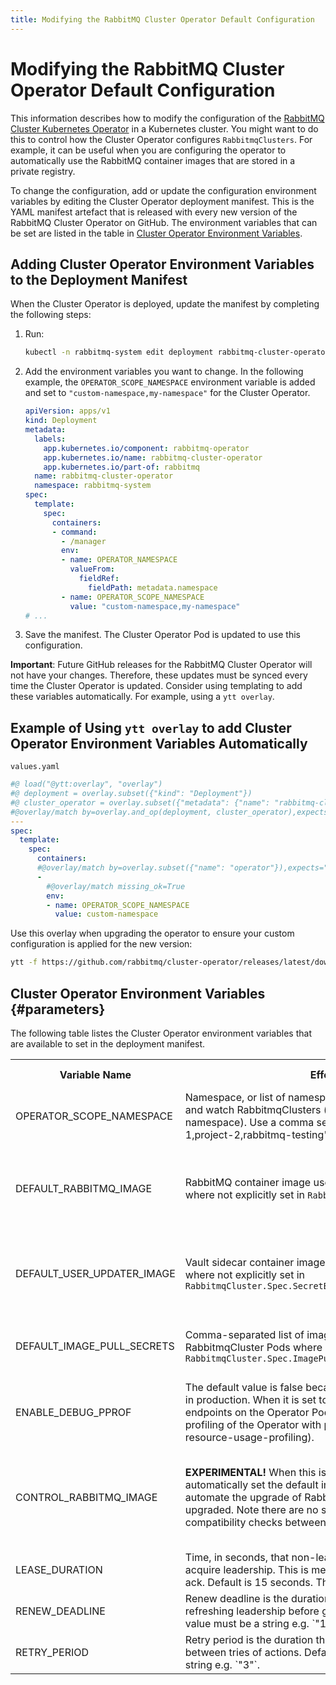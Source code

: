 ```yaml
---
title: Modifying the RabbitMQ Cluster Operator Default Configuration
---
```

<!--
Copyright (c) 2005-2024 Broadcom. All Rights Reserved. The term "Broadcom" refers to Broadcom Inc. and/or its subsidiaries.

All rights reserved. This program and the accompanying materials
are made available under the terms of the under the Apache License,
Version 2.0 (the "License”); you may not use this file except in compliance
with the License. You may obtain a copy of the License at

https://www.apache.org/licenses/LICENSE-2.0

Unless required by applicable law or agreed to in writing, software
distributed under the License is distributed on an "AS IS" BASIS,
WITHOUT WARRANTIES OR CONDITIONS OF ANY KIND, either express or implied.
See the License for the specific language governing permissions and
limitations under the License.
-->

# Modifying the RabbitMQ Cluster Operator Default Configuration

This information describes how to modify the configuration of the [RabbitMQ Cluster Kubernetes Operator](./operator-overview) in a Kubernetes cluster.
You might want to do this to control how the Cluster Operator configures `RabbitmqClusters`. For example, it can be useful when you are configuring the
operator to automatically use the RabbitMQ container images that are stored in a private registry.

To change the configuration, add or update the configuration environment variables by editing the
Cluster Operator deployment manifest. This is the YAML manifest artefact that is released with every new version of the RabbitMQ Cluster Operator on GitHub.
The environment variables that can be set are listed in the table in [Cluster Operator Environment Variables](#parameters).

## Adding Cluster Operator Environment Variables to the Deployment Manifest

When the Cluster Operator is deployed, update the manifest by completing the following steps:

1. Run:
    ```bash
    kubectl -n rabbitmq-system edit deployment rabbitmq-cluster-operator
    ```
2. Add the environment variables you want to change. In the following example, the `OPERATOR_SCOPE_NAMESPACE` environment variable is added and set
   to `"custom-namespace,my-namespace"` for the Cluster Operator.
    ```yaml
    apiVersion: apps/v1
    kind: Deployment
    metadata:
      labels:
        app.kubernetes.io/component: rabbitmq-operator
        app.kubernetes.io/name: rabbitmq-cluster-operator
        app.kubernetes.io/part-of: rabbitmq
      name: rabbitmq-cluster-operator
      namespace: rabbitmq-system
    spec:
      template:
        spec:
          containers:
          - command:
            - /manager
            env:
            - name: OPERATOR_NAMESPACE
              valueFrom:
                fieldRef:
                  fieldPath: metadata.namespace
            - name: OPERATOR_SCOPE_NAMESPACE
              value: "custom-namespace,my-namespace"
    # ...
    ```
3. Save the manifest. The Cluster Operator Pod is updated to use this configuration.

**Important**: Future GitHub releases for the RabbitMQ Cluster Operator will not have your changes.
Therefore, these updates must be synced every time
the Cluster Operator is updated. Consider using templating to add these variables automatically.
For example, using a `ytt overlay`.

## Example of Using `ytt overlay` to add Cluster Operator Environment Variables Automatically

<code>values.yaml</code>

```yaml
#@ load("@ytt:overlay", "overlay")
#@ deployment = overlay.subset({"kind": "Deployment"})
#@ cluster_operator = overlay.subset({"metadata": {"name": "rabbitmq-cluster-operator"}})
#@overlay/match by=overlay.and_op(deployment, cluster_operator),expects="1+"
---
spec:
  template:
    spec:
      containers:
      #@overlay/match by=overlay.subset({"name": "operator"}),expects="1+"
      -
        #@overlay/match missing_ok=True
        env:
        - name: OPERATOR_SCOPE_NAMESPACE
          value: custom-namespace
```
Use this overlay when upgrading the operator to ensure your custom configuration is applied for the new version:
```bash
ytt -f https://github.com/rabbitmq/cluster-operator/releases/latest/download/cluster-operator.yml -f values.yaml | kubectl apply -f -
```

## Cluster Operator Environment Variables {#parameters}

The following table listes the Cluster Operator environment variables that are available to set in the deployment manifest.

<table>
  <tr>
    <th>
    Variable Name
    </th>
    <th>
    Effect when Set
    </th>
    <th>
    Effect when not Set
    </th>
  </tr>
  <tr>
    <td>
    OPERATOR_SCOPE_NAMESPACE
    </td>
    <td>
    Namespace, or list of namespaces, which the operator will reconcile and watch RabbitmqClusters (independent of installation namespace).
    Use a comma separator, without spaces e.g. "project-1,project-2,rabbitmq-testing"
    </td>
    <td>
    All namespaces are watched and reconciled
    </td>
  </tr>
  <tr>
    <td>
    DEFAULT_RABBITMQ_IMAGE
    </td>
    <td>
    RabbitMQ container image used for new RabbitmqCluster Pods where not explicitly set in <code>RabbitmqCluster.Spec.Image</code>
    </td>
    <td>
    Operator uses the latest RabbitMQ container image available at time of release for new Pods
    </td>
  </tr>
  <tr>
    <td>
    DEFAULT_USER_UPDATER_IMAGE
    </td>
    <td>
    Vault sidecar container image used for new RabbitmqCluster Pods where not explicitly set in <code>RabbitmqCluster.Spec.SecretBackend.Vault.DefaultUserUpdaterImage</code>
    </td>
    <td>
    Operator uses the latest sidecar container image available at time of release for new Pods
    </td>
  </tr>
  <tr>
    <td>
    DEFAULT_IMAGE_PULL_SECRETS
    </td>
    <td>
    Comma-separated list of imagePullSecrets to set by default on all RabbitmqCluster Pods where not explicitly set in <code>RabbitmqCluster.Spec.ImagePullSecrets</code>
    </td>
    <td>
    New RabbitmqCluster Pods have no imagePullSecrets by default
    </td>
  </tr>
  <tr>
    <td>
    ENABLE_DEBUG_PPROF
    </td>
    <td>
    The default value is false because this variable should NOT be used in production. When it is set to true, it exposes a set of debug endpoints
    on the Operator Pod's metrics port for CPU and [memory profiling of the Operator with pprof](./debug-operator.md#operator-resource-usage-profiling).
    </td>
    <td>
    The pprof debug endpoint will not be exposed on the Operator Pod.
    </td>
  </tr>
  <tr>
    <td>
      CONTROL_RABBITMQ_IMAGE
    </td>
    <td>
      <b>EXPERIMENTAL!</b> When this is set to <code>true</code>, the operator will <b>always</b> automatically set the default image tags.
      This can be used to automate the upgrade of RabbitMQ clusters, when the Operator is upgraded. Note there are no safety checks
      performed, nor any compatibility checks between RabbitMQ versions.
    </td>
    <td>
      The Operator does not control the image. The user is responsible for updating RabbitmqCluster image.
    </td>
  </tr>
  <tr>
    <td>
      LEASE_DURATION
    </td>
    <td>
      Time, in seconds, that non-leader candidates will wait to force acquire leadership. This is measured against time of last observed ack.
      Default is 15 seconds. The value must be a string e.g. `"30"`.
    </td>
    <td>
      Default value is set to 15 seconds.
    </td>
  </tr>
  <tr>
    <td>
      RENEW_DEADLINE
    </td>
    <td>
      Renew deadline is the duration that the acting controlplane will retry refreshing leadership before giving up. Default is 10 seconds.
      The value must be a string e.g. `"10"`.
    </td>
    <td>
      Default value is set to 10 seconds.
    </td>
  </tr>
  <tr>
    <td>
      RETRY_PERIOD
    </td>
    <td>
      Retry period is the duration the LeaderElector clients should wait between tries of actions. Default is 2 seconds.
      The value must be a string e.g. `"3"`.
    </td>
    <td>
      Default value is set to 2 seconds.
    </td>
  </tr>
</table>
